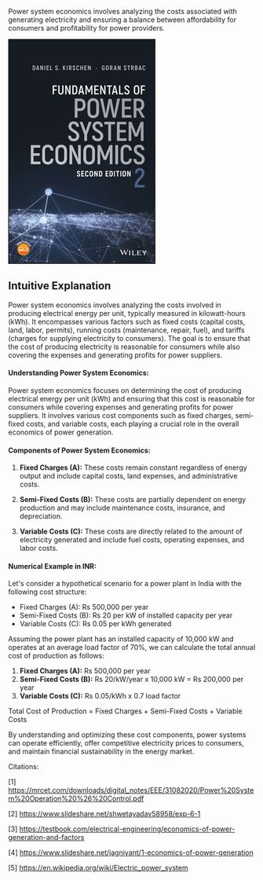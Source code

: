 Power system economics involves analyzing the costs associated with generating electricity and ensuring a balance between affordability for consumers and profitability for power providers.

![image](1.jpg)

## Intuitive Explanation

Power system economics involves analyzing the costs involved in producing electrical energy per unit, typically measured in kilowatt-hours (kWh). It encompasses various factors such as fixed costs (capital costs, land, labor, permits), running costs (maintenance, repair, fuel), and tariffs (charges for supplying electricity to consumers). The goal is to ensure that the cost of producing electricity is reasonable for consumers while also covering the expenses and generating profits for power suppliers.

#### Understanding Power System Economics:
Power system economics focuses on determining the cost of producing electrical energy per unit (kWh) and ensuring that this cost is reasonable for consumers while covering expenses and generating profits for power suppliers. It involves various cost components such as fixed charges, semi-fixed costs, and variable costs, each playing a crucial role in the overall economics of power generation.

#### Components of Power System Economics:
1. **Fixed Charges (A):** These costs remain constant regardless of energy output and include capital costs, land expenses, and administrative costs.
   
2. **Semi-Fixed Costs (B):** These costs are partially dependent on energy production and may include maintenance costs, insurance, and depreciation.
   
3. **Variable Costs (C):** These costs are directly related to the amount of electricity generated and include fuel costs, operating expenses, and labor costs.

#### Numerical Example in INR:
Let's consider a hypothetical scenario for a power plant in India with the following cost structure:
- Fixed Charges (A): Rs 500,000 per year
- Semi-Fixed Costs (B): Rs 20 per kW of installed capacity per year
- Variable Costs (C): Rs 0.05 per kWh generated

Assuming the power plant has an installed capacity of 10,000 kW and operates at an average load factor of 70%, we can calculate the total annual cost of production as follows:

1. **Fixed Charges (A):** Rs 500,000 per year
2. **Semi-Fixed Costs (B):** Rs 20/kW/year x 10,000 kW = Rs 200,000 per year
3. **Variable Costs (C):** Rs 0.05/kWh x 0.7 load factor

Total Cost of Production = Fixed Charges + Semi-Fixed Costs + Variable Costs

By understanding and optimizing these cost components, power systems can operate efficiently, offer competitive electricity prices to consumers, and maintain financial sustainability in the energy market.

Citations:

[1] https://mrcet.com/downloads/digital_notes/EEE/31082020/Power%20System%20Operation%20%26%20Control.pdf

[2] https://www.slideshare.net/shwetayadav58958/exp-6-1

[3] https://testbook.com/electrical-engineering/economics-of-power-generation-and-factors

[4] https://www.slideshare.net/jagniyant/1-economics-of-power-generation

[5] https://en.wikipedia.org/wiki/Electric_power_system